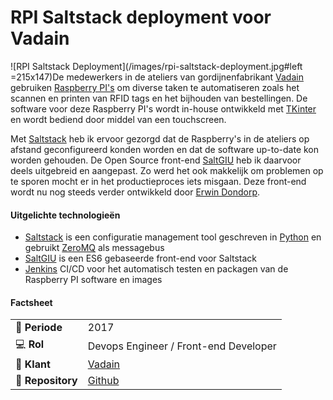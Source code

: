 # RPI Saltstack deployment voor Vadain

![RPI Saltstack Deployment](/images/rpi-saltstack-deployment.jpg#left =215x147)De medewerkers in de ateliers van gordijnenfabrikant [Vadain](http://www.vadain.nl) gebruiken [Raspberry PI's](https://www.raspberrypi.org/) om diverse taken te automatiseren zoals het scannen en printen van RFID tags en het bijhouden van bestellingen. De software voor deze Raspberry PI's wordt in-house ontwikkeld met [TKinter](https://docs.python.org/3/library/tk.html) en wordt bediend door middel van een touchscreen.

Met [Saltstack](https://www.saltstack.com/) heb ik ervoor gezorgd dat de Raspberry's in de ateliers op afstand geconfigureerd konden worden en dat de software up-to-date kon worden gehouden. De Open Source front-end [SaltGIU](https://github.com/erwindon/SaltGUI) heb ik daarvoor deels uitgebreid en aangepast. Zo werd het ook makkelijk om problemen op te sporen mocht er in het productieproces iets misgaan. Deze front-end wordt nu nog steeds verder ontwikkeld door [Erwin Dondorp](https://github.com/erwindon/).

#### Uitgelichte technologieën
- [Saltstack](https://www.saltstack.com/) is een configuratie management tool geschreven in [Python](http://www.python.org) en gebruikt [ZeroMQ](https://zeromq.org/) als messagebus
- [SaltGIU](https://github.com/erwindon/SaltGUI) is een ES6 gebaseerde front-end voor Saltstack
- [Jenkins](https://www.jenkins.io/) CI/CD voor het automatisch testen en packagen van de Raspberry PI software en images


#### Factsheet
|                            |                                               |
| -------------------------- | --------------------------------------------- |
| :calendar: **Periode**     | 2017                                          |
| :computer: **Rol**         | Devops Engineer / Front-end Developer         |
| :man: **Klant**            | [Vadain](https://vadain.nl/)                  |
| :link: **Repository**      | [Github](https://github.com/erwindon/SaltGUI) |
